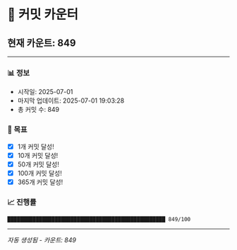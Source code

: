 # 🔢 커밋 카운터

## 현재 카운트: 849

---

### 📊 정보
- 시작일: 2025-07-01
- 마지막 업데이트: 2025-07-01 19:03:28
- 총 커밋 수: 849

### 🎯 목표
- [x] 1개 커밋 달성!
- [x] 10개 커밋 달성!
- [x] 50개 커밋 달성!
- [x] 100개 커밋 달성!
- [x] 365개 커밋 달성!

### 📈 진행률
```
██████████████████████████████████████████████████ 849/100
```

---
*자동 생성됨 - 카운트: 849*
